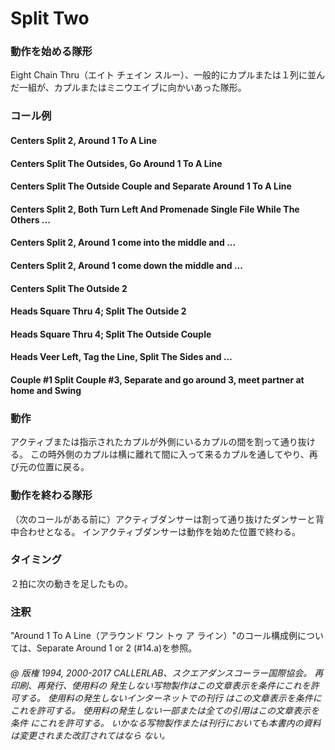 
# Split Two

### 動作を始める隊形

Eight Chain Thru（エイト チェイン スルー）、一般的にカプルまたは１列に並んだ一組が、カプルまたはミニウエイブに向かいあった隊形。

### コール例

#### Centers Split 2, Around 1 To A Line
#### Centers Split The Outsides, Go Around 1 To A Line
#### Centers Split The Outside Couple and Separate Around 1 To A Line
#### Centers Split 2, Both Turn Left And Promenade Single File While The Others ...
#### Centers Split 2, Around 1 come into the middle and ...
#### Centers Split 2, Around 1 come down the middle and ...
#### Centers Split The Outside 2
#### Heads Square Thru 4; Split The Outside 2
#### Heads Square Thru 4; Split The Outside Couple
#### Heads Veer Left, Tag the Line, Split The Sides and ...
#### Couple #1 Split Couple #3, Separate and go around 3, meet partner at home and Swing

### 動作

アクティブまたは指示されたカプルが外側にいるカプルの間を割って通り抜ける。 この時外側のカプルは横に離れて間に入って来るカプルを通してやり、再び元の位置に戻る。

### 動作を終わる隊形

（次のコールがある前に）アクティブダンサーは割って通り抜けたダンサーと背中合わせとなる。 インアクティブダンサーは動作を始めた位置で終わる。


### タイミング

２拍に次の動きを足したもの。

### 注釈

"Around 1 To A Line（アラウンド ワン トゥ ア ライン）"のコール構成例については、Separate Around 1 or 2 (#14.a)を参照。

###### @ 版権 1994, 2000-2017 CALLERLAB、スクエアダンスコーラー国際協会。 再印刷、再発行、使用料の 発生しない写物製作はこの文章表示を条件にこれを許可する。 使用料の発生しないインターネットでの刊行 はこの文章表示を条件にこれを許可する。 使用料の発生しない一部または全ての引用はこの文章表示を条件 にこれを許可する。 いかなる写物製作または刊行においても本書内の資料は変更されまた改訂されてはなら ない。


